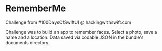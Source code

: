 # RememberMe

Challenge from #100DaysOfSwiftUI @ hackingwithswift.com

Challenge was to build an app to remember faces. Select a photo, save a name and a location. Data saved via codable JSON in the bundle's documents directory.
